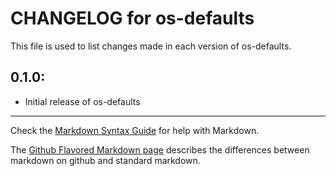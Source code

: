 # CHANGELOG for os-defaults

This file is used to list changes made in each version of os-defaults.

## 0.1.0:

* Initial release of os-defaults

- - -
Check the [Markdown Syntax Guide](http://daringfireball.net/projects/markdown/syntax) for help with Markdown.

The [Github Flavored Markdown page](http://github.github.com/github-flavored-markdown/) describes the differences between markdown on github and standard markdown.
